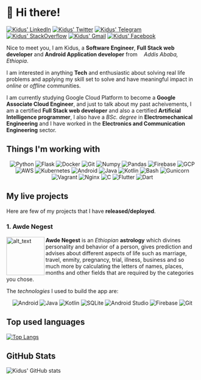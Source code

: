 # 👋 Hi there!
[![Kidus' LinkedIn](https://img.shields.io/badge/linkedin-%230077B5.svg?style=for-the-badge&logo=linkedin&logoColor=white)](https://www.linkedin.com/in/kidusmik)
[![Kidus' Twitter](https://img.shields.io/badge/Twitter-%231DA1F2.svg?style=for-the-badge&logo=Twitter&logoColor=white)](https://www.twitter.com/Kidusmike)
[![Kidus' Telegram](https://img.shields.io/badge/Telegram-2CA5E0?style=for-the-badge&logo=telegram&logoColor=white)](https://t.me/kidusmik)
[![Kidus' StackOverflow](https://img.shields.io/badge/Stackoverflow-ff7700?style=for-the-badge&logo=stackoverflow&logoColor=white)](https://stackoverflow.com/users/10644546/kidus)
[![Kidus' Gmail](https://img.shields.io/badge/Gmail-D14836?style=for-the-badge&logo=gmail&logoColor=white)](mailto:kidusmik@gmail.com)
[![Kidus' Facebook](https://img.shields.io/badge/Facebook-%231877F2.svg?style=for-the-badge&logo=Facebook&logoColor=white)](https://www.facebook.com/kidusmik)

Nice to meet you, I am Kidus, a **Software Engineer**, **Full Stack web developer** and **Android Application developer** from <img src="https://cdn-icons-png.flaticon.com/512/197/197636.png" width="13"/>_Addis Ababa, Ethiopia_.

I am interested in anything **Tech** and enthusiastic about solving real life problems and applying my skill set to solve and have meaningful impact in _online_ or _offline_ communities.

I am currently studying Google Cloud Platform to become a **Google Associate Cloud Engineer**, and just to talk about my past acheivements, I am a certified **Full Stack web developer** and also a certified **Artificial Intelligence programmer**, I also have a _BSc. degree_ in **Electromechanical Engineering** and I have worked in the **Electronics and Communication Engineering** sector.

## Things I'm working with
<div align="center">
  <p>
    <img alt="Python" src="https://img.shields.io/badge/python-3670A0?style=for-the-badge&logo=python&logoColor=ffdd54" />
    <img alt="Flask" src="https://img.shields.io/badge/flask-333333?style=for-the-badge&logo=flask&logoColor=white" />
    <img alt="Docker" src="https://img.shields.io/badge/docker-%230db7ed.svg?style=for-the-badge&logo=docker&logoColor=white" />
    <img alt="Git" src="https://img.shields.io/badge/git-%23F05033.svg?style=for-the-badge&logo=git&logoColor=white" />
    <img alt="Numpy" src="https://img.shields.io/badge/numpy-%23013243.svg?style=for-the-badge&logo=numpy&logoColor=white" />
    <img alt="Pandas" src="https://img.shields.io/badge/pandas-%23150458.svg?style=for-the-badge&logo=pandas&logoColor=white" />
    <img alt="Firebase" src="https://img.shields.io/badge/firebase-%23039BE5.svg?style=for-the-badge&logo=firebase" />
    <img alt="GCP" src="https://img.shields.io/badge/GoogleCloud-%234285F4.svg?style=for-the-badge&logo=google-cloud&logoColor=white" />
    <img alt="AWS" src="https://img.shields.io/badge/AWS-%23FF9900.svg?style=for-the-badge&logo=amazon-aws&logoColor=white" />
    <img alt="Kubernetes" src="https://img.shields.io/badge/kubernetes-%23326ce5.svg?style=for-the-badge&logo=kubernetes&logoColor=white" />
    <img alt="Android" src="https://img.shields.io/badge/Android-3DDC84?style=for-the-badge&logo=android&logoColor=white" />
    <img alt="Java" src="https://img.shields.io/badge/java-%23ED8B00.svg?style=for-the-badge&logo=java&logoColor=white" />
    <img alt="Kotlin" src="https://img.shields.io/badge/kotlin-%237F52FF.svg?style=for-the-badge&logo=kotlin&logoColor=white" />
    <img alt="Bash" src="https://img.shields.io/badge/shell_script-%23121011.svg?style=for-the-badge&logo=gnu-bash&logoColor=white" />
    <img alt="Gunicorn" src="https://img.shields.io/badge/gunicorn-%298729.svg?style=for-the-badge&logo=gunicorn&logoColor=white" />
    <img alt="Vagrant" src="https://img.shields.io/badge/vagrant-%231563FF.svg?style=for-the-badge&logo=vagrant&logoColor=white" />
    <img alt="Nginx" src="https://img.shields.io/badge/nginx-%23009639.svg?style=for-the-badge&logo=nginx&logoColor=white" />
    <img alt="C" src="https://img.shields.io/badge/c-%2300599C.svg?style=for-the-badge&logo=c&logoColor=white" />
    <img alt="Flutter" src="https://img.shields.io/badge/Flutter-%2302569B.svg?style=for-the-badge&logo=Flutter&logoColor=white" />
    <img alt="Dart" src="https://img.shields.io/badge/dart-%230175C2.svg?style=for-the-badge&logo=dart&logoColor=white" />
  </p>
</div>

## My live projects

Here are few of my projects that I have **released/deployed**.

### 1. Awde Negest

[<img alt="alt_text" width="100px" src="https://awdenegest.files.wordpress.com/2021/09/a-n-logo.png" align="left"/>](https://play.google.com/store/apps/details?id=com.starx.development.awdenegest)

**Awde Negest** is an _Ethiopian_ **astrology** which divines personality and behavior of a person, gives prediction and advises about different aspects of life such as marriage, travel, enmity, pregnancy, trial, illness, business and so much more by calculating the letters of names, places, months and other fields that are required by the categories you chose.

The _technologies_ I used to build the app are:
<div align="center">
  <p>
    <img alt="Android" src="https://img.shields.io/badge/Android-3DDC84?style=for-the-badge&logo=android&logoColor=white" />
    <img alt="Java" src="https://img.shields.io/badge/java-%23ED8B00.svg?style=for-the-badge&logo=java&logoColor=white" />
    <img alt="Kotlin" src="https://img.shields.io/badge/kotlin-%237F52FF.svg?style=for-the-badge&logo=kotlin&logoColor=white" />
    <img alt="SQLite" src="https://img.shields.io/badge/sqlite-%2307405e.svg?style=for-the-badge&logo=sqlite&logoColor=white" />
    <img alt="Android Studio" src="https://img.shields.io/badge/Android%20Studio-3DDC84.svg?style=for-the-badge&logo=android-studio&logoColor=white" />
    <img alt="Firebase" src="https://img.shields.io/badge/firebase-%23039BE5.svg?style=for-the-badge&logo=firebase" />
    <img alt="Git" src="https://img.shields.io/badge/git-%23F05033.svg?style=for-the-badge&logo=git&logoColor=white" />
  </p>
</div>

## Top used languages

[![Top Langs](https://github-readme-stats.vercel.app/api/top-langs/?username=kidusmik)](https://github.com/kidusmik/github-readme-stats)

## GitHub Stats

![Kidus' GitHub stats](https://github-readme-stats.vercel.app/api?username=kidusmik&show_icons=truecount_private=true)

<!---
kidusmik/kidusmik is a ✨ special ✨ repository because its `README.md` (this file) appears on your GitHub profile.
You can click the Preview link to take a look at your changes.

docs: Update personal profile README.md

I made changes to the links and overall style of my account.
--->
